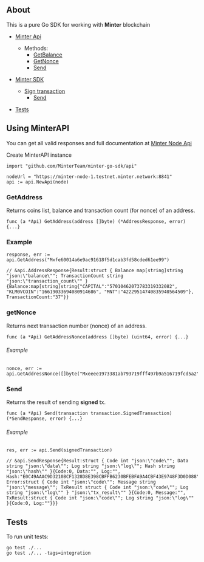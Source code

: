 ## About

This is a pure Go SDK for working with <b>Minter</b> blockchain

* [Minter Api]()
    - Methods:
	    - [GetBalance]()
	    - [GetNonce]()
	    - [Send]()
	
* [Minter SDK]()
	- [Sign transaction]()
		- [Send]()
		
* [Tests](#tests)

## Using MinterAPI

You can get all valid responses and full documentation at [Minter Node Api](https://minter-go-node.readthedocs.io/en/latest/api.html)

Create MinterAPI instance

```
import "github.com/MinterTeam/minter-go-sdk/api"

nodeUrl = "https://minter-node-1.testnet.minter.network:8841"
api := api.NewApi(node)
```

### GetAddress

Returns coins list, balance and transaction count (for nonce) of an address.

```
func (a *Api) GetAddress(address []byte) (*AddressResponse, error) {...}
````

### Example

```
response, err := api.GetAddress("Mxfe60014a6e9ac91618f5d1cab3fd58cded61ee99")

// &api.AddressResponse{Result:struct { Balance map[string]string "json:\"balance\""; TransactionCount string "json:\"transaction_count\"" }{Balance:map[string]string{"CAPITAL":"57010462073783319332082", "KLM0VCOIN":"16619033694080914686", "MNT":"42229514740835940564509"}, TransactionCount:"37"}}
```

### getNonce

Returns next transaction number (nonce) of an address.

```
func (a *Api) GetAddressNonce(address []byte) (uint64, error) {...}
```

###### Example

```
nonce, err := api.GetAddressNonce([]byte("Mxeeee1973381ab793719fff497b9a516719fcd5a2"))
```

### Send

Returns the result of sending <b>signed</b> tx.

```
func (a *Api) Send(transaction transaction.SignedTransaction) (*SendResponse, error) {...}
```

###### Example

```
res, err := api.Send(signedTransaction)

// &api.SendResponse{Result:struct { Code int "json:\"code\""; Data string "json:\"data\""; Log string "json:\"log\""; Hash string "json:\"hash\"" }{Code:0, Data:"", Log:"", Hash:"E0C49AAAC9D32108CF1328D8E398CBFFB6230BFEBFA9A4CBF43E9748F3D0D088"}, Error:struct { Code int "json:\"code\""; Message string "json:\"message\""; TxResult struct { Code int "json:\"code\""; Log string "json:\"log\"" } "json:\"tx_result\"" }{Code:0, Message:"", TxResult:struct { Code int "json:\"code\""; Log string "json:\"log\"" }{Code:0, Log:""}}}
```

## Tests

To run unit tests: 

```shell script
go test ./...
go test ./... -tags=integration
```